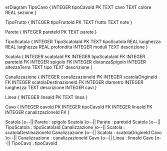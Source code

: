 erDiagram
 TipoCavo {
  INTEGER tipoCavoId PK
  TEXT cavo
  TEXT colore
  REAL sezione
 }

 TipoFrutto {
  INTEGER tipoFruttoId PK
  TEXT frutto
  TEXT note
 }

 Parete {
  INTEGER pareteId PK
  TEXT parete
 }

 TipoScatola {
  INTEGER TipoScatolaId PK
  TEXT tipoScatola
  REAL lunghezza
  REAL larghezza
  REAL profondita
  INTEGER moduli
  TEXT descrizione
 }

 Scatola {
  INTEGER scatolaId PK
  INTEGER tipoScatolaId FK
  INTEGER pareteId FK
  INTEGER spigolo FK
  INTEGER distanzaSpigolo
  INTEGER altezzaTerra
  TEXT tipo
  TEXT descrizione
 }

 Canalizzazione {
  INTEGER canalizzazioneId PK
  INTEGER scatolaOrigineId FK
  INTEGER scatolaDestinazioneId FK
  INTEGER diametro
  INTEGER lunghezza
  TEXT descrizione
  INTEGER cavi
 }

 Linea {
  INTEGER lineaId PK
  TEXT linea
 }

 Cavo {
  INTEGER cavoId PK
  INTEGER tipoCavoId FK
  INTEGER lineaId FK
  INTEGER canalizzazioneId FK
 }

 Scatola }o--|| Parete : spigolo
 Scatola }o--|| Parete : pareteId
 Scatola }o--|| TipoScatola : tipoScatolaId
 Canalizzazione }o--|| Scatola : scatolaDestinazioneId
 Canalizzazione }o--|| Scatola : scatolaOrigineId
 Cavo }o--|| Canalizzazione : canalizzazioneId
 Cavo }o--|| Linea : lineaId
 Cavo }o--|| TipoCavo : tipoCavoId


